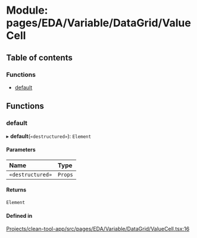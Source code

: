 # Module: pages/EDA/Variable/DataGrid/ValueCell

## Table of contents

### Functions

- [default](../wiki/pages.EDA.Variable.DataGrid.ValueCell#default)

## Functions

### default

▸ **default**(`«destructured»`): `Element`

#### Parameters

| Name | Type |
| :------ | :------ |
| `«destructured»` | `Props` |

#### Returns

`Element`

#### Defined in

[Projects/clean-tool-app/src/pages/EDA/Variable/DataGrid/ValueCell.tsx:16](https://github.com/yuckyh/clean-tool-app/blob/e8c585b/src/pages/EDA/Variable/DataGrid/ValueCell.tsx#L16)
